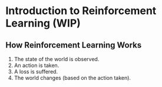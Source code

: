 # Introduction to Reinforcement Learning (WIP)

## How Reinforcement Learning Works

1. The state of the world is observed.
2. An action is taken.
3. A loss is suffered.
4. The world changes (based on the action taken).